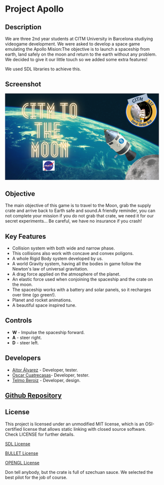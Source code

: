 # Project Apollo

## Description

We are three 2nd year students at CITM University in Barcelona studiying videogame development. We were asked to develop a space game emulating the Apollo Mision:The objective is to launch a spaceship from earth, land safely on the moon and return to the earth without any problem. We decided to give it our little touch so we added some extra features!

We used SDL libraries to achieve this.

## Screenshot
![](Screenshots/portrait.png)

## Objective

The main objective of this game is to travel to the Moon, grab the supply crate and arrive back to Earth safe and sound.A friendly reminder, you can not complete your mission if you do not grab that crate, we need it for our secret experiments... Be careful, we have no insurance if you crash!

## Key Features

 - Collision system with both wide and narrow phase.
 - This collisions also work with concave and convex poligons.
 - A whole Rigid Body system developed by us.
 - A world Gravity system, having all the bodies in game follow the Newton's law of universal gravitation.
 - A drag force applied on the atmosphere of the planet.
 - An elastic force used when conjoining the spaceship and the crate on the moon.
 - The spaceship works with a battery and solar panels, so it recharges over time (go green!).
 - Planet and rocket animations.
 - A beautiful space inspired tune.
 
## Controls

 - **W** - Impulse the spaceship forward.
 - **A** - steer right.
 - **D** - steer left.


## Developers

 - [Aitor Álvarez](https://github.com/AitorAlvarez17) - Developer, tester.
 - [Oscar Cuatrecasas](https://github.com/OCA99)- Developer, tester.
 - [Telmo Beroiz](https://github.com/Telmiyo) - Developer, design.
 
## [Github Repository](https://github.com/OCA99/Physics-Apolo)



## License

This project is licensed under an unmodified MIT license, which is an OSI-certified license that allows static linking with closed source software. Check LICENSE for further details.

[SDL License](https://www.libsdl.org/license.php)

[BULLET License](https://opensource.org/licenses/Zlib)

[OPENGL License](https://www.opengl.org/about/#11)


Don tell anybody, but the crate is full of szechuan sauce. We selected the best pilot for the job of course. 
